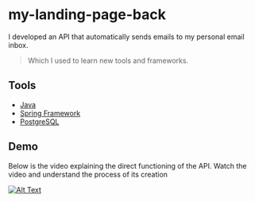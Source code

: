 # my-landing-page-back
I developed an API that automatically sends emails to my personal email inbox.
> Which I used to learn new tools and frameworks.

## Tools
- [Java](https://docs.oracle.com/en/java/)
- [Spring Framework](https://docs.spring.io/spring-framework/reference/testing/annotations.html)
- [PostgreSQL](https://www.postgresql.org/)

## Demo
Below is the video explaining the direct functioning of the API. 
Watch the video and understand the process of its creation

[![Alt Text](https://img.youtube.com/vi/S9-mpiYtHas/0.jpg)](https://www.youtube.com/watch?v=S9-mpiYtHas)

